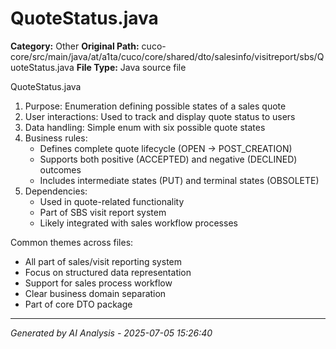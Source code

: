 # QuoteStatus.java

**Category:** Other
**Original Path:** cuco-core/src/main/java/at/a1ta/cuco/core/shared/dto/salesinfo/visitreport/sbs/QuoteStatus.java
**File Type:** Java source file

QuoteStatus.java
1. Purpose: Enumeration defining possible states of a sales quote
2. User interactions: Used to track and display quote status to users
3. Data handling: Simple enum with six possible quote states
4. Business rules:
   - Defines complete quote lifecycle (OPEN → POST_CREATION)
   - Supports both positive (ACCEPTED) and negative (DECLINED) outcomes
   - Includes intermediate states (PUT) and terminal states (OBSOLETE)
5. Dependencies:
   - Used in quote-related functionality
   - Part of SBS visit report system
   - Likely integrated with sales workflow processes

Common themes across files:
- All part of sales/visit reporting system
- Focus on structured data representation
- Support for sales process workflow
- Clear business domain separation
- Part of core DTO package

---
*Generated by AI Analysis - 2025-07-05 15:26:40*
